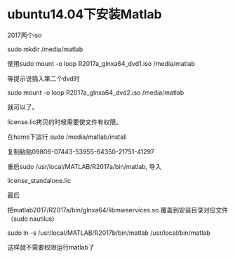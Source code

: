 # ubuntu14.04下安装Matlab

2017两个iso

sudo mkdir /media/matlab

使用sudo mount -o loop R2017a_glnxa64_dvd1.iso /media/matlab

等提示说插入第二个dvd时

sudo mount -o loop R2017a_glnxa64_dvd2.iso /media/matlab

就可以了。

license.lic拷贝的时候需要使文件有权限。

在home下运行 sudo /media/matlab/install

复制粘贴09806-07443-53955-64350-21751-41297

重启sudo /usr/local/MATLAB/R2017a/bin/matlab, 导入

license_standalone.lic

最后

把matlab2017/R2017a/bin/glnxa64/libmwservices.so 覆盖到安装目录对应文件（sudo nautilus)

 sudo ln -s /usr/local/MATLAB/R2017b/bin/matlab /usr/local/bin/matlab

这样就不需要权限运行matlab了